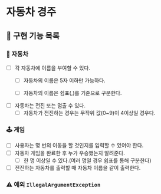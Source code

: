 # 자동차 경주

## 📌 구현 기능 목록 

### 🚗 자동차
- [ ] 각 자동차에 이름을 부여할 수 있다.
  - [ ] 자동차의 이름은 5자 이하만 가능하다.
  - [ ] 자동차의 이름은 쉼표(,)를 기준으로 구분한다. 


- [ ] 자동차는 전진 또는 멈출 수 있다.
  - [ ] 자동차가 전진하는 경우는  무작위 값(0~9)이 4이상일 경우다.

### 🕹️ 게임
- [ ] 사용자는 몇 번의 이동을 할 것인지를 입력할 수 있어야 한다.
- [ ] 자동차 게임을 완료한 후 누가 우승했는지 알려준다.
  - [ ] 한 명 이상일 수 있다.(여러 명일 경우 쉼표를 통해 구분한다)
- [ ] 전진하는 자동차를 출력할 때 자동차 이름을 같이 출력한다.

### ⚠️ 예외  ```IllegalArgumentException```
